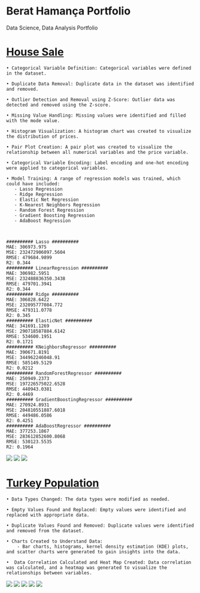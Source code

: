 # Berat Hamança Portfolio
Data Science, Data Analysis Portfolio

# [House Sale](https://github.com/Hamancab/House_Sale)
    • Categorical Variable Definition: Categorical variables were defined in the dataset.

    • Duplicate Data Removal: Duplicate data in the dataset was identified and removed.

    • Outlier Detection and Removal using Z-Score: Outlier data was detected and removed using the Z-score.

    • Missing Value Handling: Missing values were identified and filled with the mode value.

    • Histogram Visualization: A histogram chart was created to visualize the distribution of prices.

    • Pair Plot Creation: A pair plot was created to visualize the relationship between all numerical variables and the price variable.

    • Categorical Variable Encoding: Label encoding and one-hot encoding were applied to categorical variables.

    • Model Training: A range of regression models was trained, which could have included:
       - Lasso Regression
       - Ridge Regression
       - Elastic Net Regression
       - K-Nearest Neighbors Regression
       - Random Forest Regression
       - Gradient Boosting Regression
       - AdaBoost Regression


    
    ########## Lasso ##########
    MAE: 306973.975
    MSE: 232472906097.5604
    RMSE: 479684.9899
    R2: 0.344
    ########## LinearRegression ##########
    MAE: 306982.5951
    MSE: 232488836350.3438
    RMSE: 479701.3941
    R2: 0.344
    ########## Ridge ##########
    MAE: 306828.6422
    MSE: 232095777084.772
    RMSE: 479311.0778
    R2: 0.345
    ########## ElasticNet ##########
    MAE: 341691.1269
    MSE: 290718587884.6142
    RMSE: 534600.1951
    R2: 0.1721
    ########## KNeighborsRegressor ##########
    MAE: 390671.8191
    MSE: 344962246048.91
    RMSE: 585149.5129
    R2: 0.0212
    ########## RandomForestRegressor ##########
    MAE: 250949.2373
    MSE: 197226575022.6528
    RMSE: 440943.0381
    R2: 0.4469
    ########## GradientBoostingRegressor ##########
    MAE: 270924.8931
    MSE: 204810551887.6018
    RMSE: 449486.0586
    R2: 0.4251
    ########## AdaBoostRegressor ##########
    MAE: 377253.1867
    MSE: 283612852600.8068
    RMSE: 530123.5535
    R2: 0.1964



![](./images/House_Sales_1%20(2).png)
![](https://github.com/Hamancab/Hamancab.github.io/blob/main/images/House_Sales_2.png)
![](https://github.com/Hamancab/Hamancab.github.io/blob/main/images/House_Sales_3.png)
       
# [Turkey Population](https://github.com/Hamancab/Turkey_Population)
    • Data Types Changed: The data types were modified as needed.

    • Empty Values Found and Replaced: Empty values were identified and replaced with appropriate data.

    • Duplicate Values Found and Removed: Duplicate values were identified and removed from the dataset.

    • Charts Created to Understand Data:
        - Bar charts, histograms, kernel density estimation (KDE) plots, and scatter charts were generated to gain insights into the data.

    •  Data Correlation Calculated and Heat Map Created: Data correlation was calculated, and a heatmap was generated to visualize the relationships between variables.

![](https://github.com/Hamancab/Hamancab.github.io/blob/main/images/Turkey_Population_1.png)
![](https://github.com/Hamancab/Hamancab.github.io/blob/main/images/Turkey_Population_2.png)
![](https://github.com/Hamancab/Hamancab.github.io/blob/main/images/Turkey_Population_3.png)
![](https://github.com/Hamancab/Hamancab.github.io/blob/main/images/Turkey_Population_4.png)
![](https://github.com/Hamancab/Hamancab.github.io/blob/main/images/Turkey_Population_5.png)



